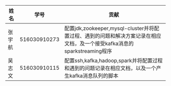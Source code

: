 | 姓名  | 学号          |  贡献
|-------| ------------ | ----------
| 张宇航 | 516030910273 | 配置jdk,zookeeper,mysql-cluster并将配置过程、遇到的问题和解决方案记录在相应文档，及一个接受kafka消息的sparkstreaming程序
| 吴志文 | 516030910115 | 配置ssh,kafka,hadoop,spark并将配置过程和遇到的问题记录在相应文档，以及一个产生kafka消息队列的脚本
